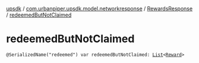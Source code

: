 [upsdk](../../index.md) / [com.urbanpiper.upsdk.model.networkresponse](../index.md) / [RewardsResponse](index.md) / [redeemedButNotClaimed](./redeemed-but-not-claimed.md)

# redeemedButNotClaimed

`@SerializedName("redeemed") var redeemedButNotClaimed: `[`List`](https://kotlinlang.org/api/latest/jvm/stdlib/kotlin.collections/-list/index.html)`<`[`Reward`](-reward/index.md)`>`
